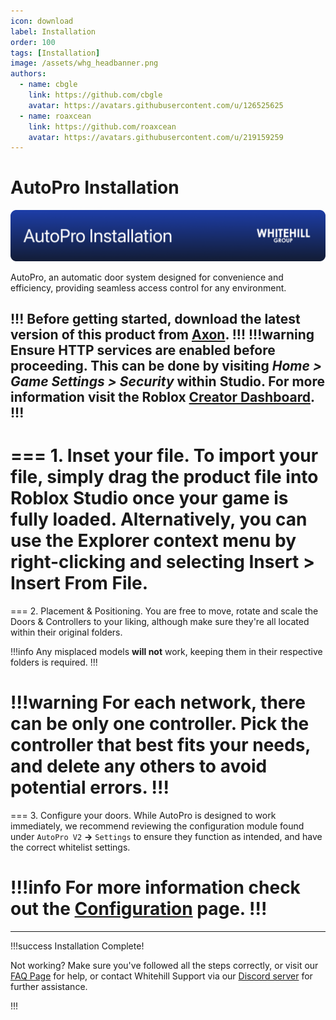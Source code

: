 ```yaml
---
icon: download
label: Installation
order: 100
tags: [Installation]
image: /assets/whg_headbanner.png
authors:
  - name: cbgle
    link: https://github.com/cbgle
    avatar: https://avatars.githubusercontent.com/u/126525625
  - name: roaxcean
    link: https://github.com/roaxcean
    avatar: https://avatars.githubusercontent.com/u/219159259
---
```

# AutoPro Installation

![](/assets/banners/whg_apinstall.png)

AutoPro, an automatic door system designed for convenience and efficiency, providing seamless access control for any environment.

!!!
Before getting started, download the latest version of this product from [Axon](https://axon.whitehill.group).
!!!
!!!warning
Ensure HTTP services are enabled before proceeding.
This can be done by visiting _Home > Game Settings > Security_ within Studio.
For more information visit the Roblox [Creator Dashboard](https://create.roblox.com/docs/studio/game-settings#security).
!!!
---

=== 1. Inset your file.
To import your file, simply drag the product file into Roblox Studio once your game is fully loaded.
Alternatively, you can use the Explorer context menu by right-clicking and selecting **Insert > Insert From File**.
===

=== 2. Placement & Positioning.
You are free to move, rotate and scale the Doors & Controllers to your liking, although make sure they're all located within their original folders.

!!!info
Any misplaced models **will not** work, keeping them in their respective folders is required.
!!!

!!!warning
For each network, there can be only **one** controller. Pick the controller that best fits your needs, and delete any others to avoid potential errors.
!!!
===

=== 3. Configure your doors.
While AutoPro is designed to work immediately, we recommend reviewing the configuration module found under `AutoPro V2` **->** `Settings` to ensure they function as intended, and have the correct whitelist settings.

!!!info
For more information check out the [Configuration](/autopro/configuration.md) page.
!!!
===

---

!!!success Installation Complete!

Not working? Make sure you've followed all the steps correctly, or visit our [FAQ Page](/faq.md) for help, or contact Whitehill Support via our [Discord server](https://discord.whitehill.group/) for further assistance.

!!!